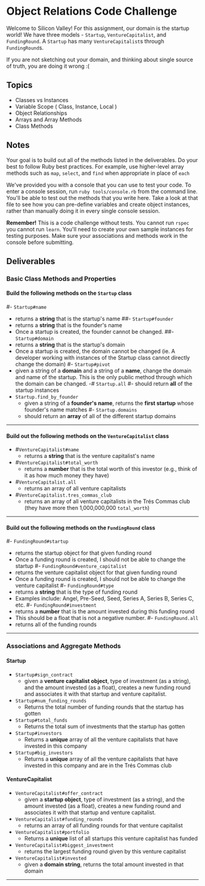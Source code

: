 # Object Relations Code Challenge

Welcome to Silicon Valley! For this assignment, our domain is the startup world! We have three models - `Startup`, `VentureCapitalist`, and `FundingRound`. A `Startup` has many `VentureCapitalist`s through `FundingRound`s.

If you are not sketching out your domain, and thinking about single source of truth,
you are doing it wrong :(

## Topics

- Classes vs Instances
- Variable Scope ( Class, Instance, Local )
- Object Relationships
- Arrays and Array Methods
- Class Methods

## Notes

Your goal is to build out all of the methods listed in the deliverables. Do your best to follow Ruby best practices. For example, use higher-level array methods such as `map`, `select`, and `find` when appropriate in place of `each`

We've provided you with a console that you can use to test your code. To enter a console session, run `ruby tools/console.rb` from the command line. You'll be able to test out the methods that you write here. Take a look at that file to see how you can pre-define variables and create object instances, rather than manually doing it in every single console session.

**Remember!** This is a code challenge without tests. You cannot run `rspec` you cannot run `learn`. You'll need to create your own sample instances for testing purposes. Make sure your associations and methods work in the console before submitting.

## Deliverables

### Basic Class Methods and Properties

#### Build the following methods on the `Startup` class

#- `Startup#name`
  - returns a **string** that is the startup's name
##- `Startup#founder`
  - returns a **string** that is the founder's name
  - Once a startup is created, the founder cannot be changed.
##- `Startup#domain`
  - returns a **string** that is the startup's domain
  - Once a startup is created, the domain cannot be changed (ie. A developer working with instances of the Startup class cannot directly change the domain)
#- `Startup#pivot`
  - given a string of a **domain** and a string of a **name**, change the domain and name of the startup. This is the only public method through which the domain can be changed.
-# `Startup.all`
  #- should return **all** of the startup instances
- `Startup.find_by_founder`
  - given a string of a **founder's name**, returns the **first startup** whose founder's name matches
#- `Startup.domains`
  - should return an **array** of all of the different startup domains

---

#### Build out the following methods on the `VentureCapitalist` class

- #`VentureCapitalist#name`
  - returns a **string** that is the venture capitalist's name
- #`VentureCapitalist#total_worth`
  - returns a **number** that is the total worth of this investor (e.g., think of it as how much money they have)
- #`VentureCapitalist.all`
  - returns an array of all venture capitalists
- #`VentureCapitalist.tres_commas_club`
  - returns an array of all venture capitalists in the Trés Commas club (they have more then 1,000,000,000 `total_worth`)

---

#### Build out the following methods on the `FundingRound` class

#- `FundingRound#startup`
  - returns the startup object for that given funding round
  - Once a funding round is created, I should not be able to change the startup
#- `FundingRound#venture_capitalist`
  - returns the venture capitalist object for that given funding round
  - Once a funding round is created, I should not be able to change the venture capitalist
#- `FundingRound#type`
  - returns a **string** that is the type of funding round
  - Examples include: Angel, Pre-Seed, Seed, Series A, Series B, Series C, etc.
#- `FundingRound#investment`
  - returns a **number** that is the amount invested during this funding round
  - This should be a float that is not a negative number.
#- `FundingRound.all`
  - returns all of the funding rounds

---

### Associations and Aggregate Methods

#### Startup

- `Startup#sign_contract`
  - given a **venture capitalist object**, type of investment (as a string), and the amount invested (as a float), creates a new funding round and associates it with that startup and venture capitalist.
- `Startup#num_funding_rounds`
  - Returns the total number of funding rounds that the startup has gotten
- `Startup#total_funds`
  - Returns the total sum of investments that the startup has gotten
- `Startup#investors`
  - Returns a **unique** array of all the venture capitalists that have invested in this company
- `Startup#big_investors`
  - Returns a **unique** array of all the venture capitalists that have invested in this company and are in the Trés Commas club

#### VentureCapitalist

- `VentureCapitalist#offer_contract`
  - given a **startup object**, type of investment (as a string), and the amount invested (as a float), creates a new funding round and associates it with that startup and venture capitalist.
- `VentureCapitalist#funding_rounds`
  - returns an array of all funding rounds for that venture capitalist
- `VentureCapitalist#portfolio`
  - Returns a **unique** list of all startups this venture capitalist has funded
- `VentureCapitalist#biggest_investment`
  - returns the largest funding round given by this venture capitalist
- `VentureCapitalist#invested`
  - given a **domain string**, returns the total amount invested in that domain

---
